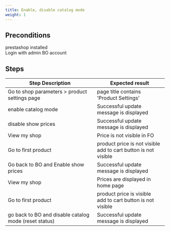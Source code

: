 ```yaml
---
title: Enable, disable catalog mode
weight: 1
---
```


## Preconditions

prestashop installed\
Login with admin BO account
## Steps
| Step Description | Expected result |
| ----- | ----- |
| Go to shop parameters > product settings page | page title contains 'Product Settings' |
| enable catalog mode | Successful update message is displayed |
| disable show prices | Successful update message is displayed |
| View my shop | Price is not visible in FO |
| Go to first product | product price is not visible<br>add to cart button is not visible |
| Go back to BO and Enable show prices | Successful update message is displayed |
| View my shop | Prices are displayed in home page |
| Go to first product | product price is visible<br>add to cart button is not visible |
| go back to BO and disable catalog mode (reset status) | Successful update message is displayed |
